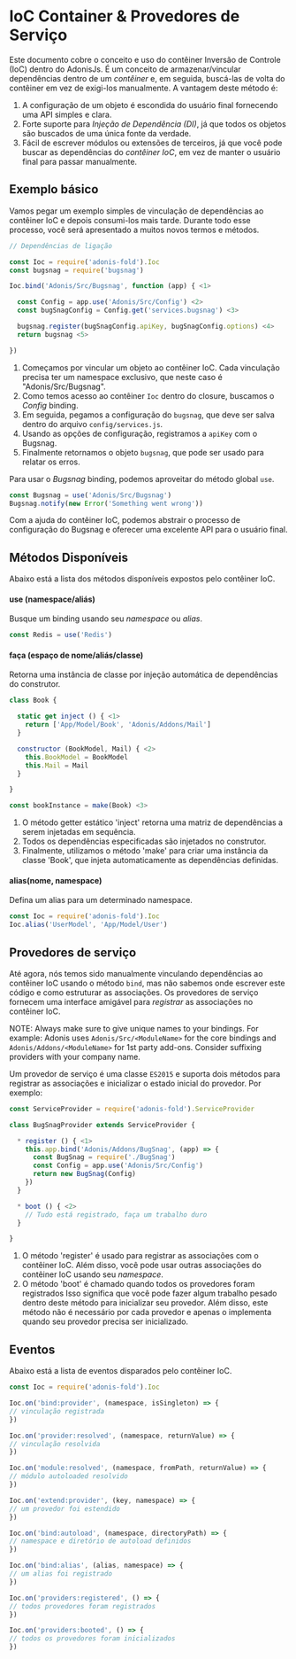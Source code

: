 # IoC Container & Provedores de Serviço

Este documento cobre o conceito e uso do contêiner Inversão de Controle (IoC) dentro do AdonisJs. É um conceito de armazenar/vincular dependências dentro de um *contêiner* e, em seguida, buscá-las de volta do contêiner em vez de exigi-los manualmente. A vantagem deste método é:

1. A configuração de um objeto é escondida do usuário final fornecendo uma API simples e clara.
2. Forte suporte para *Injeção de Dependência (DI)*, já que todos os objetos são buscados de uma única fonte da verdade.
3. Fácil de escrever módulos ou extensões de terceiros, já que você pode buscar as dependências do *contêiner IoC*, em vez de manter o usuário final para passar manualmente.

## Exemplo básico
Vamos pegar um exemplo simples de vinculação de dependências ao contêiner IoC e depois consumi-los mais tarde. Durante todo esse processo, você será apresentado a muitos novos termos e métodos.

```js
// Dependências de ligação

const Ioc = require('adonis-fold').Ioc
const bugsnag = require('bugsnag')

Ioc.bind('Adonis/Src/Bugsnag', function (app) { <1>

  const Config = app.use('Adonis/Src/Config') <2>
  const bugSnagConfig = Config.get('services.bugsnag') <3>

  bugsnag.register(bugSnagConfig.apiKey, bugSnagConfig.options) <4>
  return bugsnag <5>

})
```

1. Começamos por vincular um objeto ao contêiner IoC. Cada vinculação precisa ter um namespace exclusivo, que neste caso é "Adonis/Src/Bugsnag".
2. Como temos acesso ao contêiner `Ioc` dentro do closure, buscamos o *Config* binding.
3. Em seguida, pegamos a configuração do `bugsnag`, que deve ser salva dentro do arquivo `config/services.js`.
4. Usando as opções de configuração, registramos a `apiKey` com o Bugsnag.
5. Finalmente retornamos o objeto `bugsnag`, que pode ser usado para relatar os erros.

Para usar o *Bugsnag* binding, podemos aproveitar do método global `use`.

```js
const Bugsnag = use('Adonis/Src/Bugsnag')
Bugsnag.notify(new Error('Something went wrong'))
```

Com a ajuda do contêiner IoC, podemos abstrair o processo de configuração do Bugsnag e oferecer uma excelente API para o usuário final.

## Métodos Disponíveis
Abaixo está a lista dos métodos disponíveis expostos pelo contêiner IoC.

#### use (namespace/aliás)
Busque um binding usando seu *namespace* ou *alias*.

```js
const Redis = use('Redis')
```

#### faça (espaço de nome/aliás/classe)
Retorna uma instância de classe por injeção automática de dependências do construtor.

```js
class Book {

  static get inject () { <1>
    return ['App/Model/Book', 'Adonis/Addons/Mail']
  }

  constructor (BookModel, Mail) { <2>
    this.BookModel = BookModel
    this.Mail = Mail
  }

}

const bookInstance = make(Book) <3>
```

1. O método getter estático 'inject' retorna uma matriz de dependências a serem injetadas em sequência.
2. Todos os dependências especificadas são injetados no construtor.
3. Finalmente, utilizamos o método 'make' para criar uma instância da classe 'Book', que injeta automaticamente as dependências definidas.

#### alias(nome, namespace)
Defina um alias para um determinado namespace.

```js
const Ioc = require('adonis-fold').Ioc
Ioc.alias('UserModel', 'App/Model/User')
```

## Provedores de serviço
Até agora, nós temos sido manualmente vinculando dependências ao contêiner IoC usando o método `bind`, mas não sabemos onde escrever este código e como estruturar as associações. Os provedores de serviço fornecem uma interface amigável para *registrar* as associações no contêiner IoC.

NOTE: Always make sure to give unique names to your bindings. For example: Adonis uses `Adonis/Src/<ModuleName>` for the core bindings and `Adonis/Addons/<ModuleName>` for 1st party add-ons. Consider suffixing providers with your company name.

Um provedor de serviço é uma classe `ES2015` e suporta dois métodos para registrar as associações e inicializar o estado inicial do provedor. Por exemplo:

```js
const ServiceProvider = require('adonis-fold').ServiceProvider

class BugSnagProvider extends ServiceProvider {

  * register () { <1>
    this.app.bind('Adonis/Addons/BugSnag', (app) => {
      const BugSnag = require('./BugSnag')
      const Config = app.use('Adonis/Src/Config')
      return new BugSnag(Config)
    })
  }

  * boot () { <2>
    // Tudo está registrado, faça um trabalho duro
  }

}
```

1. O método 'register' é usado para registrar as associações com o contêiner IoC. Além disso, você pode usar outras associações do contêiner IoC usando seu *namespace*.
2. O método 'boot' é chamado quando todos os provedores foram registrados Isso significa que você pode fazer algum trabalho pesado dentro deste método para inicializar seu provedor. Além disso, este método não é necessário por cada provedor e apenas o implementa quando seu provedor precisa ser inicializado.

## Eventos
Abaixo está a lista de eventos disparados pelo contêiner IoC.

```js
const Ioc = require('adonis-fold').Ioc

Ioc.on('bind:provider', (namespace, isSingleton) => {
// vinculação registrada
})

Ioc.on('provider:resolved', (namespace, returnValue) => {
// vinculação resolvida
})

Ioc.on('module:resolved', (namespace, fromPath, returnValue) => {
// módulo autoloaded resolvido
})

Ioc.on('extend:provider', (key, namespace) => {
// um provedor foi estendido
})

Ioc.on('bind:autoload', (namespace, directoryPath) => {
// namespace e diretório de autoload definidos
})

Ioc.on('bind:alias', (alias, namespace) => {
// um alias foi registrado
})

Ioc.on('providers:registered', () => {
// todos provedores foram registrados
})

Ioc.on('providers:booted', () => {
// todos os provedores foram inicializados
})
```
